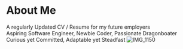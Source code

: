 # About Me
A regularly Updated CV / Resume for my future employers <br>
Aspiring Software Engineer, Newbie Coder, Passionate Dragonboater <br>
Curious yet Committed, Adaptable yet Steadfast
![IMG_1150](https://github.com/ManZ9802/About_Me/assets/142778472/5d85eee0-3985-47f0-a34a-7a90393b20bb)

